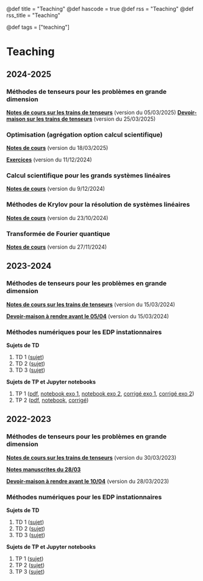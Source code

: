 @def title = "Teaching"
@def hascode = true
@def rss = "Teaching"
@def rss_title = "Teaching"

@def tags = ["teaching"]

# Teaching 

## 2024-2025

### Méthodes de tenseurs pour les problèmes en grande dimension 

**[Notes de cours sur les trains de tenseurs](TT_lectures_2025.pdf)** (version du 05/03/2025)
**[Devoir-maison sur les trains de tenseurs](DM_oscillateurs_couples_2025.pdf)** (version du 25/03/2025)

### Optimisation (agrégation option calcul scientifique)

**[Notes de cours](poly_agreg_optim.pdf)** (version du 18/03/2025)

**[Exercices](exo_optim.pdf)** (version du 11/12/2024)

### Calcul scientifique pour les grands systèmes linéaires

**[Notes de cours](poly.pdf)** (version du 9/12/2024)

### Méthodes de Krylov pour la résolution de systèmes linéaires

**[Notes de cours](krylov.pdf)** (version du 23/10/2024)

### Transformée de Fourier quantique
**[Notes de cours](QFT_M2.pdf)** (version du 27/11/2024)

## 2023-2024

### Méthodes de tenseurs pour les problèmes en grande dimension

**[Notes de cours sur les trains de tenseurs](TT_lectures_2024.pdf)** (version du 15/03/2024)

**[Devoir-maison à rendre avant le 05/04](DM_sujet_2024.ipynb)** (version du 15/03/2024)

### Méthodes numériques pour les EDP instationnaires

**Sujets de TD**
1. TD 1 ([sujet](TD1_2023.pdf))
1. TD 2 ([sujet](TD2_2023.pdf))
1. TD 3 ([sujet](TD3_2023.pdf))

**Sujets de TP et Jupyter notebooks**
1. TP 1 ([pdf](TP1.pdf), [notebook exo 1](TP-1-ex1-sujet.ipynb), [notebook exo 2](TP-1-ex2-sujet.ipynb), [corrigé exo 1](TP-1-ex1-corrige.ipynb), [corrigé exo 2](TP-1-ex2-corrige.ipynb))
1. TP 2 ([pdf](TP2_2023.pdf), [notebook](TP_2_ex2_et_3.ipynb), [corrigé](TP_2_ex2_et_3_correction.ipynb))

## 2022-2023

### Méthodes de tenseurs pour les problèmes en grande dimension

**[Notes de cours sur les trains de tenseurs](TT_lectures.pdf)** (version du 30/03/2023)

**[Notes manuscrites du 28/03](Cours_28_03.pdf)** 

**[Devoir-maison à rendre avant le 10/04](DM_sujet.ipynb)** (version du 28/03/2023)

### Méthodes numériques pour les EDP instationnaires

**Sujets de TD**
1. TD 1 ([sujet](TD1_2022.pdf))
1. TD 2 ([sujet](TD2_2022.pdf))
1. TD 3 ([sujet](TD3_2022.pdf))

**Sujets de TP et Jupyter notebooks**
1. TP 1 ([sujet](TP1.pdf))
1. TP 2 ([sujet](TP2.pdf))
1. TP 3 ([sujet](TP3-burgers.pdf))